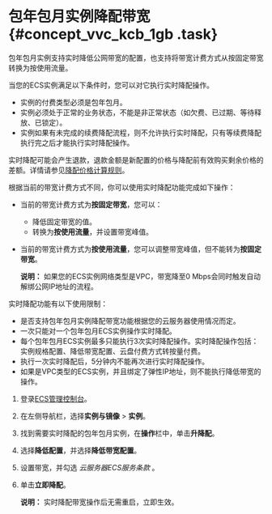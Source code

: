 # 包年包月实例降配带宽 {#concept_vvc_kcb_1gb .task}

包年包月实例支持实时降低公网带宽的配置，也支持将带宽计费方式从按固定带宽转换为按使用流量。

当您的ECS实例满足以下条件时，您可以对它执行实时降配操作。

-   实例的付费类型必须是包年包月。
-   实例必须处于正常的业务状态，不能是非正常状态（如欠费、已过期、等待释放、已锁定）。
-   实例如果有未完成的续费降配流程，则不允许执行实时降配，只有等续费降配执行完之后才能执行实时降配操作。

实时降配可能会产生退款，退款金额是新配置的价格与降配前有效购买剩余价格的差额。详情请参见[降配价格计算规则](https://help.aliyun.com/document_detail/65679.html)。

根据当前的带宽计费方式不同，你可以使用实时降配功能完成如下操作：

-   当前的带宽计费方式为**按固定带宽**，您可以：
    -   降低固定带宽的值。
    -   转换为**按使用流量**，并设置带宽峰值。
-   当前的带宽计费方式为**按使用流量**，您可以调整带宽峰值，但不能转为**按固定带宽**。

    **说明：** 如果您的ECS实例网络类型是VPC，带宽降至0 Mbps会同时触发自动解绑公网IP地址的流程。


实时降配功能有以下使用限制：

-   是否支持包年包月实例降配带宽功能根据您的云服务器使用情况而定。
-   一次只能对一个包年包月ECS实例操作实时降配。
-   每个包年包月ECS实例最多只能执行3次实时降配操作。实时降配操作包括：实例规格配置、降低带宽配置、云盘付费方式转按量付费。
-   执行一次实时降配后，5分钟内不能再次进行实时降配操作。
-   如果是VPC类型的ECS实例，并且绑定了弹性IP地址，则不能执行降低带宽的操作。

1.  登录[ECS管理控制台](https://ecs.console.aliyun.com)。
2.  在左侧导航栏，选择**实例与镜像** \> **实例**。
3.  找到需要实时降配的包年包月实例，在**操作**栏中，单击**升降配**。
4.  选择**降低配置**，并选择**降低带宽配置**。
5.  设置带宽，并勾选 *云服务器ECS服务条款* 。
6.  单击**立即降配**。 

    **说明：** 实时降配带宽操作后无需重启，立即生效。


